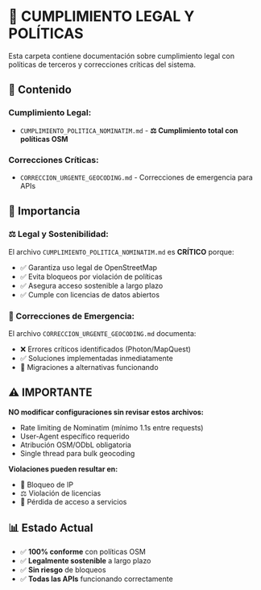 # 📜 CUMPLIMIENTO LEGAL Y POLÍTICAS

Esta carpeta contiene documentación sobre cumplimiento legal con políticas de terceros y correcciones críticas del sistema.

## 📁 Contenido

### **Cumplimiento Legal:**

- `CUMPLIMIENTO_POLITICA_NOMINATIM.md` - **⚖️ Cumplimiento total con políticas OSM**

### **Correcciones Críticas:**

- `CORRECCION_URGENTE_GEOCODING.md` - Correcciones de emergencia para APIs

## 🎯 Importancia

### **⚖️ Legal y Sostenibilidad:**

El archivo `CUMPLIMIENTO_POLITICA_NOMINATIM.md` es **CRÍTICO** porque:

- ✅ Garantiza uso legal de OpenStreetMap
- ✅ Evita bloqueos por violación de políticas
- ✅ Asegura acceso sostenible a largo plazo
- ✅ Cumple con licencias de datos abiertos

### **🚨 Correcciones de Emergencia:**

El archivo `CORRECCION_URGENTE_GEOCODING.md` documenta:

- ❌ Errores críticos identificados (Photon/MapQuest)
- ✅ Soluciones implementadas inmediatamente
- 🔄 Migraciones a alternativas funcionando

## ⚠️ IMPORTANTE

**NO modificar configuraciones sin revisar estos archivos:**

- Rate limiting de Nominatim (mínimo 1.1s entre requests)
- User-Agent específico requerido
- Atribución OSM/ODbL obligatoria
- Single thread para bulk geocoding

**Violaciones pueden resultar en:**

- 🚫 Bloqueo de IP
- ⚖️ Violación de licencias
- 🔴 Pérdida de acceso a servicios

## 📊 Estado Actual

- ✅ **100% conforme** con políticas OSM
- ✅ **Legalmente sostenible** a largo plazo
- ✅ **Sin riesgo** de bloqueos
- ✅ **Todas las APIs** funcionando correctamente
